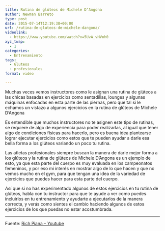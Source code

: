 ```yaml
---
title: Rutina de glúteos de Michele D’Angona
author: Newman Barreto
type: post
date: 2015-07-14T12:19:38+00:00
url: /rutina-de-gluteos-de-michele-dangona/
videolink:
  - https://www.youtube.com/watch?v=5UvA_vHVoh0
xyz_twap:
  - 1
categories:
  - Entrenamiento
tags:
  - Gluteos
  - profesionales
format: video

---
```

<span class="main-paragraph">Muchas veces vemos instructores como le asignan una rutina de glúteos a las chicas basadas en ejercicios como sentadillas, lounges y algunas máquinas enfocadas en esta parte de las piernas, pero que tal si le echamos un vistazo a algunos ejercicios en la rutina de glúteos de Michele D&#8217;Angona </span>

Es entendible que muchos instructores no te asignen este tipo de rutinas, se requiere de algo de experiencia para poder realizarlas, al igual que tener algo de condiciones físicas para hacerlo, pero es buena idea plantearse lograr ejecutar ejercicios como estos que te pueden ayudar a darle esa bella forma a los glúteos variando un poco tu rutina.

Las atletas profesionales siempre buscan la manera de darle mejor forma a los glúteos y la rutina de glúteos de Michele D&#8217;Angona es un ejemplo de esto, ya que esta parte del cuerpo es muy evaluada en los campeonatos femeninos, y por eso mi interés en mostrar algo de lo que hacen y que no vemos mucho en el gym, para que tengan una idea de la variedad de ejercicios que puedes hacer para esta parte del cuerpo.

Así que si no has experimentado algunos de estos ejercicios en tu rutina de glúteos, habla con tu instructor para que te ayude a ver como puedes incluirlos en tu entrenamiento y ayudarte a ejecutarlos de la manera correcta, y verás como sientes el cambio haciendo algunos de estos ejercicios de los que puedas no estar acostumbrada.

* * *

Fuente: [Rich Piana &#8211; Youtube][1]

 [1]: https://www.youtube.com/watch?v=5UvA_vHVoh0